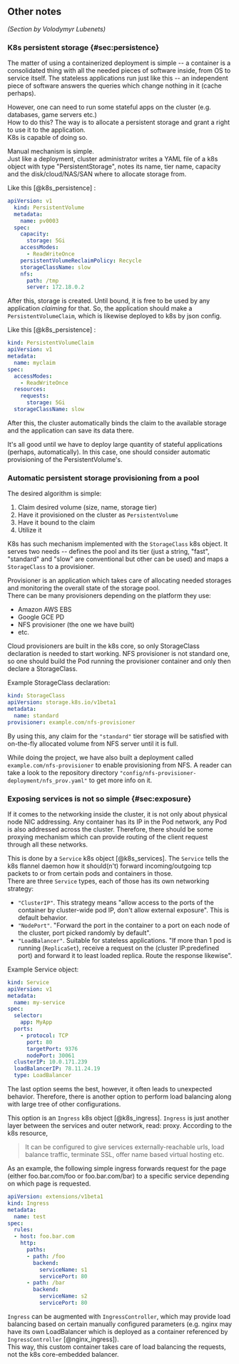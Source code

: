 
## Other notes

_(Section by Volodymyr Lubenets)_

### K8s persistent storage {#sec:persistence}

The matter of using a containerized deployment is simple -- a container is a consolidated thing with all the needed pieces of software inside, from OS to service itself. The stateless applications run just like this -- an independent piece of software answers the queries which change nothing in it (cache perhaps).

However, one can need to run some stateful apps on the cluster (e.g. databases, game servers etc.)  
How to do this? The way is to allocate a persistent storage and grant a right to use it to the application.  
K8s is capable of doing so.

Manual mechanism is simple.  
Just like a deployment, cluster administrator writes a YAML file of a k8s object with type "PersistentStorage", notes its name, tier name, capacity and the disk/cloud/NAS/SAN where to allocate storage from.

Like this [@k8s_persistence] :

```yaml
apiVersion: v1
  kind: PersistentVolume
  metadata:
    name: pv0003
  spec:
    capacity:
      storage: 5Gi
    accessModes:
      - ReadWriteOnce
    persistentVolumeReclaimPolicy: Recycle
    storageClassName: slow
    nfs:
      path: /tmp
      server: 172.18.0.2
```

After this, storage is created. Until bound, it is free to be used by any application *claiming* for that. So, the application should make a `PersistentVolumeClaim`, which is likewise deployed to k8s by json config.

Like this [@k8s_persistence] :

```yaml
kind: PersistentVolumeClaim
apiVersion: v1
metadata:
  name: myclaim
spec:
  accessModes:
    - ReadWriteOnce
  resources:
    requests:
      storage: 5Gi
  storageClassName: slow
```
After this, the cluster automatically binds the claim to the available storage and the application can save its data there.

It's all good until we have to deploy large quantity of stateful applications (perhaps, automatically). In this case, one should consider automatic provisioning of the PersistentVolume's.

### Automatic persistent storage provisioning from a pool

The desired algorithm is simple:

1. Claim desired volume (size, name, storage tier)
2. Have it provisioned on the cluster as `PersistentVolume`
3. Have it bound to the claim
4. Utilize it

K8s has such mechanism implemented with the `StorageClass` k8s object. It serves two needs -- defines the pool and its tier (just a string, "fast", "standard" and "slow" are conventional but other can be used) and maps a `StorageClass` to a provisioner.

Provisioner is an application which takes care of allocating needed storages and monitoring the overall state of the storage pool.  
There can be many provisioners depending on the platform they use:

* Amazon AWS EBS
* Google GCE PD
* NFS provisioner (the one we have built)
* etc.

Cloud provisioners are built in the k8s core, so only StorageClass declaration is needed to start working.
NFS provisioner is not standard one, so one should build the Pod running the provisioner container and only then declare a StorageClass.

Example StorageClass declaration:

```yaml
kind: StorageClass
apiVersion: storage.k8s.io/v1beta1
metadata:
  name: standard
provisioner: example.com/nfs-provisioner
```

By using this, any claim for the `"standard"` tier storage will be satisfied with on-the-fly allocated volume from NFS server until it is full.

While doing the project, we have also built a deployment called `example.com/nfs-provisioner` to enable provisioning from NFS. A reader can take a look to the repository directory `"config/nfs-provisioner-deployment/nfs_prov.yaml"` to get more info on it.

### Exposing services is not so simple {#sec:exposure}

If it comes to the networking inside the cluster, it is not only about physical node NIC addressing. Any container has its IP in the Pod network, any Pod is also addressed across the cluster. Therefore, there should be some proxying mechanism which can provide routing of the client request through all these networks.

This is done by a `Service` k8s object [@k8s_services]. The `Service` tells the k8s flannel daemon how it should(n't) forward incoming/outgoing tcp packets to or from certain pods and containers in those.  
There are three `Service` types, each of those has its own networking strategy:

* `"ClusterIP"`. This strategy means "allow access to the ports of the container by cluster-wide pod IP, don't allow external exposure". This is default behavior.
* `"NodePort"`. "Forward the port in the container to a port on each node of the cluster, port picked randomly by default".
* `"LoadBalancer"`. Suitable for stateless applications. "If more than 1 pod is running (`ReplicaSet`), receive a request on the (cluster IP:predefined port) and forward it to least loaded replica. Route the response likewise".

Example Service object:

```yaml
kind: Service
apiVersion: v1
metadata:
  name: my-service
spec:
  selector:
    app: MyApp
  ports:
    - protocol: TCP
      port: 80
      targetPort: 9376
      nodePort: 30061
  clusterIP: 10.0.171.239
  loadBalancerIP: 78.11.24.19
  type: LoadBalancer
```

The last option seems the best, however, it often leads to unexpected behavior. Therefore, there is another option to perform load balancing along with large tree of other configurations.

This option is an `Ingress` k8s object [@k8s_ingress]. `Ingress` is just another layer between the services and outer network, read: proxy. According to the k8s resource,

> It can be configured to give services externally-reachable urls, load balance traffic, terminate SSL, offer name based virtual hosting etc.

As an example, the following simple ingress forwards request for the page (either foo.bar.com/foo or foo.bar.com/bar) to a specific service depending on which page is requested.

```yaml
apiVersion: extensions/v1beta1
kind: Ingress
metadata:
  name: test
spec:
  rules:
  - host: foo.bar.com
    http:
      paths:
      - path: /foo
        backend:
          serviceName: s1
          servicePort: 80
      - path: /bar
        backend:
          serviceName: s2
          servicePort: 80
```

`Ingress` can be augmented with `IngressController`, which may provide load balancing based on certain manually configured parameters (e.g. nginx may have its own LoadBalancer which is deployed as a container referenced by `IngressController` [@nginx_ingress]).  
This way, this custom container takes care of load balancing the requests, not the k8s core-embedded balancer.

